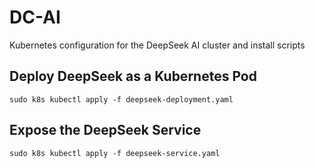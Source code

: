 # DC-AI

Kubernetes configuration for the DeepSeek AI cluster and install scripts


## Deploy DeepSeek as a Kubernetes Pod

```
sudo k8s kubectl apply -f deepseek-deployment.yaml
```

## Expose the DeepSeek Service

```
sudo k8s kubectl apply -f deepseek-service.yaml
```